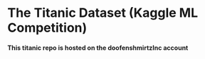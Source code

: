 # The Titanic Dataset (Kaggle ML Competition)


#### This titanic repo is hosted on the doofenshmirtzInc account
